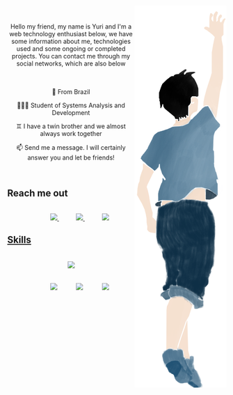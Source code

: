 <img src="github1.png" align="right">

#
<div align="center">
	Hello my friend, my name is Yuri and I'm a web technology enthusiast below, we have some information about me, technologies used and some ongoing or completed projects. You can contact me through my social networks, which are also below


</div>

<br>

<a>
	<br>
	<p align="center">📍 From Brazil </p> 
 	<p align="center">👨🏻‍💻 Student of Systems Analysis and Development </p> 
	<p align="center">♊ I have a twin brother and we almost always work together</p>
 	<p align="center">📫 Send me a message. I will certainly answer you and let be friends! </p>
</a>

<br>

## Reach me out
<div align="center">
<br>
	&nbsp;&nbsp;&nbsp;&nbsp;&nbsp;&nbsp;&nbsp;&nbsp;&nbsp;
	<a href="https://www.instagram.com/peixinhoyuri/">
	<img src="https://image.flaticon.com/icons/png/512/356/356077.png" width="6%">
</a>
	&nbsp;&nbsp;&nbsp;&nbsp;&nbsp;&nbsp;&nbsp;&nbsp;&nbsp;
	<a href="mailto:yuripeixinho03@gmail.com">
	<img src="https://image.flaticon.com/icons/png/512/356/356094.png" width="6%">
</a>
	&nbsp;&nbsp;&nbsp;&nbsp;&nbsp;&nbsp;&nbsp;&nbsp;&nbsp;
	<a href="https://www.linkedin.com/in/yuri-peixinho-6a943b206/">
	<img src="https://image.flaticon.com/icons/png/512/356/356096.png" width="6%">
</div>

	
	
	
	
## Skills	
<br>
<div align="center">
	<a href="https://github.com/yuripeixinho/github-readme-stats%22%3E">
	<img align="center"  width="350" src="https://github-readme-stats.vercel.app/api/top-langs/?username=yuripeixinho&layout=compact&theme=react"/></a>
<div>

<br>
<br>
	
<div>
		&nbsp;&nbsp;&nbsp;&nbsp;&nbsp;&nbsp;&nbsp;&nbsp;&nbsp;
		&nbsp;&nbsp;&nbsp;&nbsp;&nbsp;&nbsp;&nbsp;&nbsp;&nbsp;
	<img src="https://image.flaticon.com/icons/png/512/136/136446.png" width= "7%">
		&nbsp;&nbsp;&nbsp;&nbsp;&nbsp;&nbsp;&nbsp;&nbsp;&nbsp;
	<img src="https://image.flaticon.com/icons/png/512/136/136445.png" width= "7%">
		&nbsp;&nbsp;&nbsp;&nbsp;&nbsp;&nbsp;&nbsp;&nbsp;&nbsp;
	<img src="https://image.flaticon.com/icons/png/512/136/136448.png" width= "7%">
		&nbsp;&nbsp;&nbsp;&nbsp;&nbsp;&nbsp;&nbsp;&nbsp;&nbsp;
</div>
	
	
	
	
	
	
	
	
	
